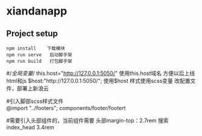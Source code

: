 # xiandanapp
## Project setup
```
npm install    下载模块
npm run serve   启动脚手架
npm run build   打包脚手架
```
#/*全局变量*/
this.host="http://127.0.0.1:5050/"   使用this.host域名 方便以后上线   html和js
$host:"http://127.0.0.1:5050/";       使用$host  样式使用scss变量
改配置文件，部署上新浪云

#引入脚部scss样式文件    
 @import "../footers";   components/footer/footert

 #需要引入头部组件的，当前组件需要  头部margin-top：2.7rem    搜索index_head 3.4rem

    